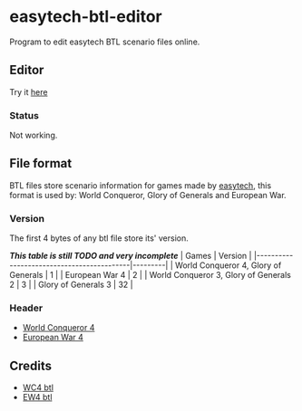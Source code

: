 # easytech-btl-editor
Program to edit easytech BTL scenario files online.

## Editor
Try it [here](https://pyogenics.github.io/easytech-btl-editor/)
### Status
Not working.

## File format
BTL files store scenario information for games made by [easytech](https://www.ieasytech.com), this format is used by: World Conqueror, Glory of Generals and European War.

### Version
The first 4 bytes of any btl file store its' version.

***This table is still TODO and very incomplete***
| Games                                     | Version |
|-------------------------------------------|---------|
| World Conqueror 4, Glory of Generals      | 1       |
| European War 4                            | 2       |
| World Conqueror 3, Glory of Generals 2    | 3       |
| Glory of Generals 3                       | 32      |


### Header
- [World Conqueror 4](docs/header/WC4.md)
- [European War 4](docs/header/EW4.md)

## Credits
- [WC4 btl](https://european-war-4.boards.net/thread/9609/wc4-btl-guide)
- [EW4 btl](https://european-war-4.boards.net/thread/13480/ew4-btl-files)
